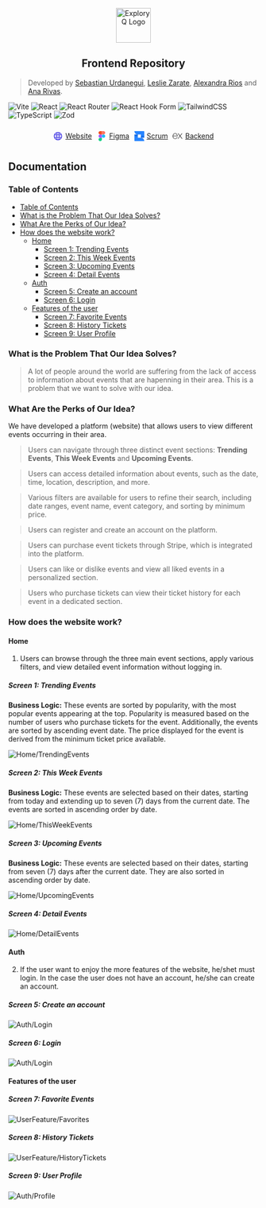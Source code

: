 <p align="center">
    <img src="./img/ExploryQ.png" alt="ExploryQ Logo" height="70">
</p>

<div style="text-align: center;">
    <h2>Frontend Repository</h2>
</div>

> Developed by [Sebastian Urdanegui](https://github.com/SebastianUrdaneguiBisalaya), [Leslie Zarate](https://github.com/LeslieZT), [Alexandra Rios](https://github.com/alexamibco) and [Ana Rivas](https://github.com/Cabrakana).

![Vite](https://img.shields.io/badge/vite-%23646CFF.svg?style=for-the-badge&logo=vite&logoColor=white)
![React](https://img.shields.io/badge/react-%2320232a.svg?style=for-the-badge&logo=react&logoColor=%2361DAFB)
![React Router](https://img.shields.io/badge/React_Router-CA4245?style=for-the-badge&logo=react-router&logoColor=white)
![React Hook Form](https://img.shields.io/badge/React%20Hook%20Form-%23EC5990.svg?style=for-the-badge&logo=reacthookform&logoColor=white)
![TailwindCSS](https://img.shields.io/badge/tailwindcss-%2338B2AC.svg?style=for-the-badge&logo=tailwind-css&logoColor=white)
![TypeScript](https://img.shields.io/badge/typescript-%23007ACC.svg?style=for-the-badge&logo=typescript&logoColor=white)
![Zod](https://img.shields.io/badge/zod-%233068b7.svg?style=for-the-badge&logo=zod&logoColor=white)

<div style="display: flex; flex-direction: row; justify-content: center; align-items:center; gap: 10px">
    <div style="text-align: center; margin: 10px 0px; display: flex; justify-content: center; gap: 5px; align-items: center;">
    <svg xmlns="http://www.w3.org/2000/svg" width="20" height="20" viewBox="0 0 24 24"><path fill="#4f46e5" d="M12 2C6.477 2 2 6.477 2 12s4.477 10 10 10s10-4.477 10-10S17.523 2 12 2m6.918 6h-3.215a49 49 0 0 0-.565-3.357A8.05 8.05 0 0 1 18.918 8m-5.904-3.928c.068.352.387 2.038.645 3.928h-3.318c.258-1.89.577-3.576.645-3.928C11.319 4.029 11.656 4 12 4s.681.029 1.014.072M14 12c0 .598-.043 1.286-.109 2h-3.782c-.066-.714-.109-1.402-.109-2s.043-1.286.109-2h3.782c.066.714.109 1.402.109 2M8.862 4.643A49 49 0 0 0 8.297 8H5.082a8.05 8.05 0 0 1 3.78-3.357M4.263 10h3.821C8.033 10.668 8 11.344 8 12s.033 1.332.085 2H4.263C4.097 13.359 4 12.692 4 12s.098-1.359.263-2m.819 6h3.215c.188 1.424.42 2.65.565 3.357A8.05 8.05 0 0 1 5.082 16m5.904 3.928A77 77 0 0 1 10.341 16h3.318a78 78 0 0 1-.645 3.928c-.333.043-.67.072-1.014.072s-.681-.029-1.014-.072m4.152-.571c.145-.707.377-1.933.565-3.357h3.215a8.05 8.05 0 0 1-3.78 3.357M19.737 14h-3.821c.051-.668.084-1.344.084-2s-.033-1.332-.085-2h3.821c.166.641.264 1.308.264 2s-.097 1.359-.263 2"/></svg>
        <a href="https://exploryq.vercel.app">Website</a>
    </div>

<div style="text-align: center; margin: 10px 0px; display: flex; justify-content: center; gap: 5px; align-items: center;">
    <svg xmlns="http://www.w3.org/2000/svg" width="20" height="20" viewBox="0 0 128 128"><path fill="#0acf83" d="M45.5 129c11.9 0 21.5-9.6 21.5-21.5V86H45.5C33.6 86 24 95.6 24 107.5S33.6 129 45.5 129m0 0"/><path fill="#a259ff" d="M24 64.5C24 52.6 33.6 43 45.5 43H67v43H45.5C33.6 86 24 76.4 24 64.5m0 0"/><path fill="#f24e1e" d="M24 21.5C24 9.6 33.6 0 45.5 0H67v43H45.5C33.6 43 24 33.4 24 21.5m0 0"/><path fill="#ff7262" d="M67 0h21.5C100.4 0 110 9.6 110 21.5S100.4 43 88.5 43H67zm0 0"/><path fill="#1abcfe" d="M110 64.5c0 11.9-9.6 21.5-21.5 21.5S67 76.4 67 64.5S76.6 43 88.5 43S110 52.6 110 64.5m0 0"/></svg>
    <a href="https://www.figma.com/design/fXW7IPhMuYhg3kaVGTTiwD/App-To-Find-Events?node-id=0-1&m=dev&t=SPPGu7PemDSKcoaJ-1">Figma</a>
</div>

<div style="text-align: center; margin: 10px 0px; display: flex; justify-content: center; gap: 5px; align-items: center;">
<svg xmlns="http://www.w3.org/2000/svg" width="20" height="20" viewBox="0 0 128 128"><defs><linearGradient id="IconifyId1934f7aa823210c0d2" x1="8.221" x2="9.771" y1="20.546" y2="12.639" gradientTransform="translate(.556 -37.409)scale(6.46335)" gradientUnits="userSpaceOnUse"><stop offset=".15" stop-color="#0052cc"/><stop offset=".503" stop-color="#0e64de"/><stop offset="1" stop-color="#2684ff"/></linearGradient><linearGradient id="IconifyId1934f7aa823210c0d3" x1="11.391" x2="9.84" y1="10.847" y2="18.754" gradientTransform="translate(.556 -37.409)scale(6.46335)" gradientUnits="userSpaceOnUse"><stop offset=".15" stop-color="#0052cc"/><stop offset=".503" stop-color="#0e64de"/><stop offset="1" stop-color="#2684ff"/></linearGradient></defs><path fill="url(#IconifyId1934f7aa823210c0d2)" d="M.555 0c0 24.102 19.488 43.758 43.375 43.758h40.14v40.719h43.368V7.254c0-3.75-3.012-7.02-6.723-7.02Zm0 0"/><path fill="url(#IconifyId1934f7aa823210c0d3)" d="M127.21 128c0-24.105-19.483-43.523-43.382-43.523H43.93v-40.72H.555v77.223c0 3.743 3.02 7.02 6.722 7.02Zm0 0"/></svg>
<a href="https://alexamibco.atlassian.net/jira/software/projects/EVENT/boards/67/timeline?shared=&atlOrigin=eyJpIjoiYzM0NDc1YWU0Y2Q1NGJkMzkzZWJhYjM4NDdjNWFlNzUiLCJwIjoiaiJ9">Scrum</a>
</div>

<div style="text-align: center; margin: 10px 0px; display: flex; justify-content: center; gap: 5px; align-items: center;">
    <svg xmlns="http://www.w3.org/2000/svg" width="20" height="20" viewBox="0 0 128 128"><path d="M126.67 98.44c-4.56 1.16-7.38.05-9.91-3.75c-5.68-8.51-11.95-16.63-18-24.9c-.78-1.07-1.59-2.12-2.6-3.45C89 76 81.85 85.2 75.14 94.77c-2.4 3.42-4.92 4.91-9.4 3.7l26.92-36.13L67.6 29.71c4.31-.84 7.29-.41 9.93 3.45c5.83 8.52 12.26 16.63 18.67 25.21c6.45-8.55 12.8-16.67 18.8-25.11c2.41-3.42 5-4.72 9.33-3.46c-3.28 4.35-6.49 8.63-9.72 12.88c-4.36 5.73-8.64 11.53-13.16 17.14c-1.61 2-1.35 3.3.09 5.19C109.9 76 118.16 87.1 126.67 98.44M1.33 61.74c.72-3.61 1.2-7.29 2.2-10.83c6-21.43 30.6-30.34 47.5-17.06C60.93 41.64 63.39 52.62 62.9 65H7.1c-.84 22.21 15.15 35.62 35.53 28.78c7.15-2.4 11.36-8 13.47-15c1.07-3.51 2.84-4.06 6.14-3.06c-1.69 8.76-5.52 16.08-13.52 20.66c-12 6.86-29.13 4.64-38.14-4.89C5.26 85.89 3 78.92 2 71.39c-.15-1.2-.46-2.38-.7-3.57q.03-3.04.03-6.08m5.87-1.49h50.43c-.33-16.06-10.33-27.47-24-27.57c-15-.12-25.78 11.02-26.43 27.57"/></svg>
    <a href="https://github.com/SebastianUrdaneguiBisalaya/App-To-Find-Events-Backend">Backend</a>
</div>
</div>

<div>
    <h2>Documentation</h2>
</div>

### Table of Contents

- [Table of Contents](#table-of-contents)
- [What is the Problem That Our Idea Solves?](#what-is-the-problem-that-our-idea-solves)
- [What Are the Perks of Our Idea?](#what-are-the-perks-of-our-idea)
- [How does the website work?](#how-does-the-website-work)
  - [Home](#home)
    - [Screen 1: Trending Events](#screen-1-trending-events)
    - [Screen 2: This Week Events](#screen-2-this-week-events)
    - [Screen 3: Upcoming Events](#screen-3-upcoming-events)
    - [Screen 4: Detail Events](#screen-4-detail-events)
  - [Auth](#auth)
    - [Screen 5: Create an account](#screen-5-create-an-account)
    - [Screen 6: Login](#screen-6-login)
  - [Features of the user](#features-of-the-user)
    - [Screen 7: Favorite Events](#screen-7-favorite-events)
    - [Screen 8: History Tickets](#screen-8-history-tickets)
    - [Screen 9: User Profile](#screen-9-user-profile)

### What is the Problem That Our Idea Solves?

> A lot of people around the world are suffering from the lack of access to information about events that are hapenning in their area. This is a problem that we want to solve with our idea.

### What Are the Perks of Our Idea?

We have developed a platform (website) that allows users to view different events occurring in their area.

> Users can navigate through three distinct event sections: **Trending Events**, **This Week Events** and **Upcoming Events**.

> Users can access detailed information about events, such as the date, time, location, description, and more.

> Various filters are available for users to refine their search, including date ranges, event name, event category, and sorting by minimum price.

> Users can register and create an account on the platform.

> Users can purchase event tickets through Stripe, which is integrated into the platform.

> Users can like or dislike events and view all liked events in a personalized section.

> Users who purchase tickets can view their ticket history for each event in a dedicated section.

### How does the website work?

#### Home

1. Users can browse through the three main event sections, apply various filters, and view detailed event information without logging in.

##### Screen 1: Trending Events

**Business Logic:** These events are sorted by popularity, with the most popular events appearing at the top. Popularity is measured based on the number of users who purchase tickets for the event. Additionally, the events are sorted by ascending event date. The price displayed for the event is derived from the minimum ticket price available.

![Home/TrendingEvents](./img/trendingevents.png)

##### Screen 2: This Week Events

**Business Logic:** These events are selected based on their dates, starting from today and extending up to seven (7) days from the current date. The events are sorted in ascending order by date.

![Home/ThisWeekEvents](./img/thisweek.png)

##### Screen 3: Upcoming Events

**Business Logic:** These events are selected based on their dates, starting from seven (7) days after the current date. They are also sorted in ascending order by date.

![Home/UpcomingEvents](./img/upcoming.png)

##### Screen 4: Detail Events

![Home/DetailEvents](./img/detailevent.png)

#### Auth

2. If the user want to enjoy the more features of the website, he/shet must login. In the case the user does not have an account, he/she can create an account.

##### Screen 5: Create an account

![Auth/Login](./img/signup.png)

##### Screen 6: Login

![Auth/Login](./img/login.png)

#### Features of the user

##### Screen 7: Favorite Events

![UserFeature/Favorites](./img/login.png)

##### Screen 8: History Tickets

![UserFeature/HistoryTickets](./img/login.png)

##### Screen 9: User Profile

![Auth/Profile](./img/login.png)
